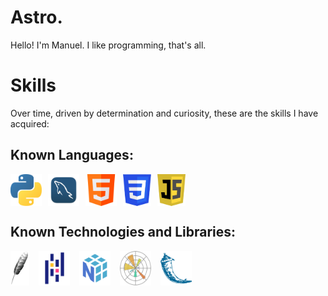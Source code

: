 # Astro.
<p>
Hello! I'm Manuel. I like programming, that's all.
</p>

# Skills
<p>
Over time, driven by determination and curiosity, these are the skills I have acquired:
</p>

## Known Languages:
<div style="display: flex; gap: 10px;">
  <img src="./python.png" alt="Python" title="Python" width="50">
  <img src="./iconmysql.png" alt="SQL" title="MySQL" width="50">
  <img src="./html.png" alt="HTML" title="HTML" width="50">
  <img src="./css.png" alt="CSS" title="CSS" height="51">
  <img src="./js.png" alt="JavaScript" title="JavaScript" height="51">
</div>

## Known Technologies and Libraries:
<div style="display: flex; gap: 15px;">
  <img src="./tkinter.png" alt="Tkinter" title="Tkinter" width="30">
  <img src="./pandas.png" alt="Pandas" title="Pandas" width="50">
  <img src="./numpy.png" alt="NumPy" title="NumPy" width="50">
  <img src="./matplotlib.png" alt="Matplotlib" title="Matplotlib" width="50">
  <img src="./flask_icon.png" alt="Flask" title="Flask" width="50">
</div>

